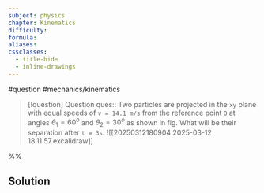 ```yaml
---
subject: physics
chapter: Kinematics
difficulty: 
formula: 
aliases: 
cssclasses:
  - title-hide
  - inline-drawings
---
```

#question #mechanics/kinematics 

> [!question] Question 
> ques:: Two particles are projected in the `xy` plane with equal speeds of `v = 14.1 m/s` from the reference point `O` at angles $\theta_1 = 60^o$ and $\theta_2 = 30^o$ as shown in fig. What will be their separation after `t = 3s`. ![[20250312180904 2025-03-12 18.11.57.excalidraw]]

%%
## Solution

